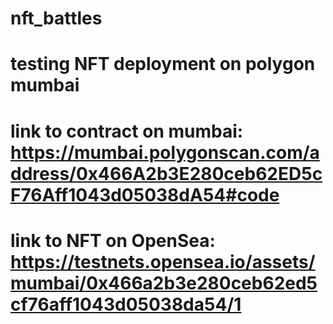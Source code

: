 # nft_battles
# testing NFT deployment on polygon mumbai
# link to contract on mumbai: https://mumbai.polygonscan.com/address/0x466A2b3E280ceb62ED5cF76Aff1043d05038dA54#code
# link to NFT on OpenSea: https://testnets.opensea.io/assets/mumbai/0x466a2b3e280ceb62ed5cf76aff1043d05038da54/1
